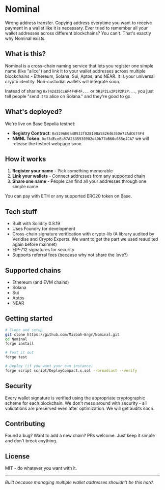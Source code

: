 # Nominal

Wrong address transfer. Copying address everytime you want to receive payment in a wallet like it is necessary. Ever tried to remember all your wallet addresses across different blockchains? You can't. That's exactly why Nominal exists.

## What is this?

Nominal is a cross-chain naming service that lets you register one simple name (like "alice") and link it to your wallet addresses across multiple blockchains - Ethereum, Solana, Sui, Aptos, and NEAR. It is your universal crypto identity. Non-custodial wallets will integrate soon.

Instead of sharing `0x742d35Cc6F4F4F4F...` or `DRiP2Ln2P2P2P2P...`, you just tell people "send it to alice on Solana." and they're good to go.

## What's deployed?

We're live on Base Sepolia testnet:

- **Registry Contract**: `0x529AE0a40932f028198a58264636De72AdC674F4`
- **NMNL Token**: `0xf3dEceEa57A2335930902d40b77bB60c055e4CA7`
we will release the testnet webpage soon.

## How it works

1. **Register your name** - Pick something memorable 
2. **Link your wallets** - Connect addresses from any supported chain
3. **Share one name** - People can find all your addresses through one simple name

You can pay with ETH or any supported ERC20 token on Base.

## Tech stuff

- Built with Solidity 0.8.19
- Uses Foundry for development
- Cross-chain signature verification with crypto-lib (A library audited by Veridise and Crypto Experts. We want to get the part we used reaudited again before mainnet)
- EIP-712 signatures for security
- Supports referral fees (because why not share the love?)

## Supported chains

- Ethereum (and EVM chains)
- Solana  
- Sui
- Aptos
- NEAR

## Getting started

```bash
# Clone and setup
git clone https://github.com/Misbah-Engr/Nominal.git
cd Nominal
forge install

# Test it out
forge test

# Deploy (if you want your own instance)
forge script script/DeployCompact.s.sol --broadcast --verify
```


## Security

Every wallet signature is verified using the appropriate cryptographic scheme for each blockchain. We don't mess around with security - all validations are preserved even after optimization. We will get audits soon.

## Contributing

Found a bug? Want to add a new chain? PRs welcome. Just keep it simple and don't break anything.

## License

MIT - do whatever you want with it.

---

*Built because managing multiple wallet addresses shouldn't be this hard.*
